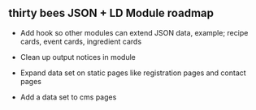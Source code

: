 ## thirty bees JSON + LD Module roadmap

* Add hook so other modules can extend JSON data, example; recipe cards, event cards, ingredient cards

* Clean up output notices in module

* Expand data set on static pages like registration pages and contact pages

 * Add a data set to cms pages

